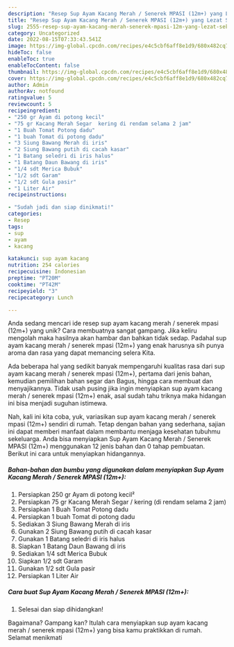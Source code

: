 ```yaml
---
description: "Resep Sup Ayam Kacang Merah / Senerek MPASI (12m+) yang Lezat Sekali"
title: "Resep Sup Ayam Kacang Merah / Senerek MPASI (12m+) yang Lezat Sekali"
slug: 2555-resep-sup-ayam-kacang-merah-senerek-mpasi-12m-yang-lezat-sekali
category: Uncategorized
date: 2022-08-15T07:33:43.541Z
image: https://img-global.cpcdn.com/recipes/e4c5cbf6aff8e1d9/680x482cq70/sup-ayam-kacang-merah-senerek-mpasi-12m-foto-resep-utama.jpg
hideToc: false
enableToc: true
enableTocContent: false
thumbnail: https://img-global.cpcdn.com/recipes/e4c5cbf6aff8e1d9/680x482cq70/sup-ayam-kacang-merah-senerek-mpasi-12m-foto-resep-utama.jpg
cover: https://img-global.cpcdn.com/recipes/e4c5cbf6aff8e1d9/680x482cq70/sup-ayam-kacang-merah-senerek-mpasi-12m-foto-resep-utama.jpg
author: Admin
authorAv: notfound
ratingvalue: 5
reviewcount: 5
recipeingredient:
- "250 gr Ayam di potong kecil"
- "75 gr Kacang Merah Segar  kering di rendam selama 2 jam"
- "1 Buah Tomat Potong dadu"
- "1 buah Tomat di potong dadu"
- "3 Siung Bawang Merah di iris"
- "2 Siung Bawang putih di cacah kasar"
- "1 Batang seledri di iris halus"
- "1 Batang Daun Bawang di iris"
- "1/4 sdt Merica Bubuk"
- "1/2 sdt Garam"
- "1/2 sdt Gula pasir"
- "1 Liter Air"
recipeinstructions:

- "Sudah jadi dan siap dinikmati!"
categories:
- Resep
tags:
- sup
- ayam
- kacang

katakunci: sup ayam kacang 
nutrition: 254 calories
recipecuisine: Indonesian
preptime: "PT20M"
cooktime: "PT42M"
recipeyield: "3"
recipecategory: Lunch

---
```





Anda sedang mencari ide resep sup ayam kacang merah / senerek mpasi (12m+) yang unik? Cara membuatnya sangat gampang. Jika keliru mengolah maka hasilnya akan hambar dan bahkan tidak sedap. Padahal sup ayam kacang merah / senerek mpasi (12m+) yang enak harusnya sih punya aroma dan rasa yang dapat memancing selera Kita.





Ada beberapa hal yang sedikit banyak mempengaruhi kualitas rasa dari sup ayam kacang merah / senerek mpasi (12m+), pertama dari jenis bahan, kemudian pemilihan bahan segar dan Bagus, hingga cara membuat dan menyajikannya. Tidak usah pusing jika ingin menyiapkan sup ayam kacang merah / senerek mpasi (12m+) enak,      asal sudah tahu triknya maka hidangan ini bisa menjadi suguhan istimewa.





















Nah, kali ini kita coba, yuk, variasikan sup ayam kacang merah / senerek mpasi (12m+) sendiri di rumah. Tetap dengan bahan yang sederhana, sajian ini dapat memberi manfaat dalam membantu menjaga kesehatan tubuhmu sekeluarga. Anda bisa menyiapkan Sup Ayam Kacang Merah / Senerek MPASI (12m+) menggunakan 12 jenis bahan dan 0 tahap pembuatan. Berikut ini cara untuk menyiapkan hidangannya.

<!--inarticleads1-->

##### Bahan-bahan dan bumbu yang digunakan dalam menyiapkan Sup Ayam Kacang Merah / Senerek MPASI (12m+):

1. Persiapkan 250 gr Ayam di potong kecil²
1. Persiapkan 75 gr Kacang Merah Segar / kering (di rendam selama 2 jam)
1. Persiapkan 1 Buah Tomat Potong dadu
1. Persiapkan 1 buah Tomat di potong dadu
1. Sediakan 3 Siung Bawang Merah di iris
1. Gunakan 2 Siung Bawang putih di cacah kasar
1. Gunakan 1 Batang seledri di iris halus
1. Siapkan 1 Batang Daun Bawang di iris
1. Sediakan 1/4 sdt Merica Bubuk
1. Siapkan 1/2 sdt Garam
1. Gunakan 1/2 sdt Gula pasir
1. Persiapkan 1 Liter Air




<!--inarticleads2-->

##### Cara buat Sup Ayam Kacang Merah / Senerek MPASI (12m+):


1. Selesai dan siap dihidangkan!



Bagaimana? Gampang kan? Itulah cara menyiapkan sup ayam kacang merah / senerek mpasi (12m+) yang bisa kamu praktikkan di rumah. Selamat menikmati
